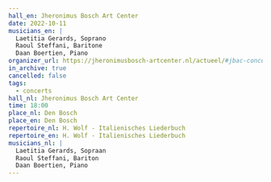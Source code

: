 ```yaml
---
hall_en: Jheronimus Bosch Art Center
date: 2022-10-11
musicians_en: |
  Laetitia Gerards, Soprano
  Raoul Steffani, Baritone
  Daan Boertien, Piano
organizer_url: https://jheronimusbosch-artcenter.nl/actueel/#jbac-concert
in_archive: true
cancelled: false
tags:
  - concerts
hall_nl: Jheronimus Bosch Art Center
time: 18:00
place_nl: Den Bosch
place_en: Den Bosch
repertoire_nl: H. Wolf - Italienisches Liederbuch
repertoire_en: H. Wolf - Italienisches Liederbuch
musicians_nl: |
  Laetitia Gerards, Sopraan
  Raoul Steffani, Bariton
  Daan Boertien, Piano
---
```

